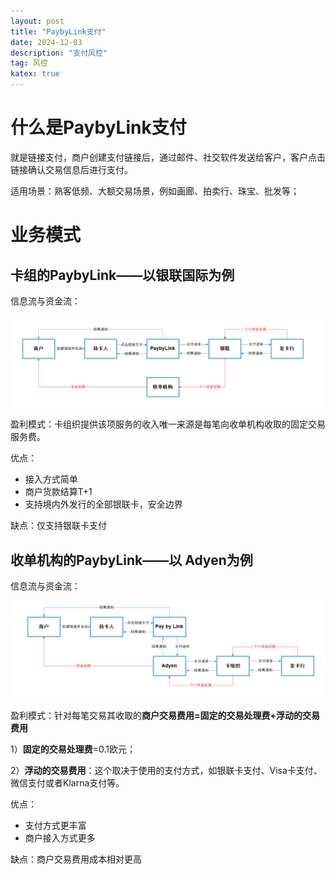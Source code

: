 ```yaml
---
layout: post
title: "PaybyLink支付"
date: 2024-12-03
description: "支付风控"
tag: 风控
katex: true
---
```


# 什么是PaybyLink支付

就是链接支付，商户创建支付链接后，通过邮件、社交软件发送给客户，客户点击链接确认交易信息后进行支付。

适用场景：熟客低频、大额交易场景，例如画廊、拍卖行、珠宝、批发等；

# 业务模式

## 卡组的PaybyLink——以银联国际为例

信息流与资金流：

![卡组的PaybyLink信息流与资金流](\assets\risk\2024-12-23-risk-payment-link\1.png)

盈利模式：卡组织提供该项服务的收入唯一来源是每笔向收单机构收取的固定交易服务费。

优点：

- 接入方式简单
- 商户货款结算T+1
- 支持境内外发行的全部银联卡，安全边界

缺点：仅支持银联卡支付

## 收单机构的PaybyLink——以 Adyen为例

信息流与资金流：

![卡组的PaybyLink信息流与资金流](\assets\risk\2024-12-23-risk-payment-link\2.png)

盈利模式：针对每笔交易其收取的**商户交易费用=固定的交易处理费+浮动的交易费用**

1）**固定的交易处理费**=0.1欧元；

2）**浮动的交易费用**：这个取决于使用的支付方式，如银联卡支付、Visa卡支付、微信支付或者Klarna支付等。

优点：

- 支付方式更丰富
- 商户接入方式更多

缺点：商户交易费用成本相对更高



